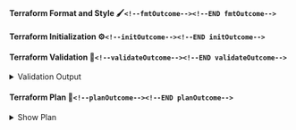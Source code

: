 #### Terraform Format and Style 🖌`<!--fmtOutcome--><!--END fmtOutcome-->`

#### Terraform Initialization ⚙️`<!--initOutcome--><!--END initOutcome-->`

#### Terraform Validation 🤖`<!--validateOutcome--><!--END validateOutcome-->`

<details>
<summary>Validation Output</summary>

```
<!--validateOutput--><!--END validateOutput-->
```

</details>

#### Terraform Plan 📖`<!--planOutcome--><!--END planOutcome-->`

<details>

<summary>Show Plan</summary>

```terraform
<!--planOutput--><!--END planOutput-->
```

</details>

